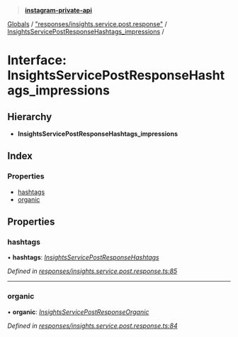 > **[instagram-private-api](../README.md)**

[Globals](../README.md) / ["responses/insights.service.post.response"](../modules/_responses_insights_service_post_response_.md) / [InsightsServicePostResponseHashtags_impressions](_responses_insights_service_post_response_.insightsservicepostresponsehashtags_impressions.md) /

# Interface: InsightsServicePostResponseHashtags_impressions

## Hierarchy

* **InsightsServicePostResponseHashtags_impressions**

## Index

### Properties

* [hashtags](_responses_insights_service_post_response_.insightsservicepostresponsehashtags_impressions.md#hashtags)
* [organic](_responses_insights_service_post_response_.insightsservicepostresponsehashtags_impressions.md#organic)

## Properties

###  hashtags

• **hashtags**: *[InsightsServicePostResponseHashtags](_responses_insights_service_post_response_.insightsservicepostresponsehashtags.md)*

*Defined in [responses/insights.service.post.response.ts:85](https://github.com/dilame/instagram-private-api/blob/3e16058/src/responses/insights.service.post.response.ts#L85)*

___

###  organic

• **organic**: *[InsightsServicePostResponseOrganic](_responses_insights_service_post_response_.insightsservicepostresponseorganic.md)*

*Defined in [responses/insights.service.post.response.ts:84](https://github.com/dilame/instagram-private-api/blob/3e16058/src/responses/insights.service.post.response.ts#L84)*
